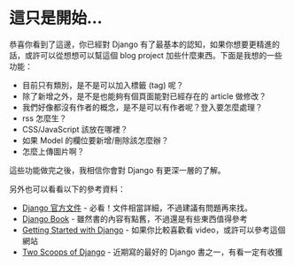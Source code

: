 # 這只是開始...

恭喜你看到了這邊，你已經對 Django 有了最基本的認知，如果你想要更精進的話，或許可以從想想可以幫這個 blog project 加些什麼東西。下面是我想的一些功能：

* 目前只有類別，是不是可以加入標籤 (tag) 呢？
* 除了新增之外，是不是也能夠有個頁面能對已經存在的 article 做修改？
* 我們好像都沒有作者的概念，是不是可以有作者呢？登入要怎麼處理？
* rss 怎麼生？
* CSS/JavaScript 該放在哪裡？
* 如果 Model 的欄位要新增/刪除該怎麼辦？
* 怎麼上傳圖片啊？

這些功能做完之後，我相信你會對 Django 有更深一層的了解。

另外也可以看看以下的參考資料：

* [Django 官方文件](https://www.djangoproject.com/) - 必看！文件相當詳細，不過建議有問題再來找。
* [Django Book](http://www.djangobook.com/en/2.0/index.html) - 雖然書的內容有點舊，不過還是有些東西值得參考
* [Getting Started with Django](http://gettingstartedwithdjango.com/) - 如果你比較喜歡看 video，或許可以參考這個網站
* [Two Scoops of Django](http://www.amazon.com/Two-Scoops-Django-Best-Practices/dp/098146730X) - 近期寫的最好的 Django 書之一，有看一定有收獲

